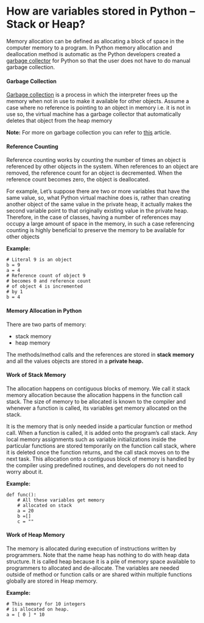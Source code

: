 # How are variables stored in Python – Stack or Heap?

Memory allocation can be defined as allocating a block of space in the computer memory to a program. In Python memory allocation and deallocation method is automatic as the Python developers created a [garbage collector](https://www.geeksforgeeks.org/garbage-collection-python/) for Python so that the user does not have to do manual garbage collection.

#### Garbage Collection

[Garbage collection](https://www.geeksforgeeks.org/garbage-collection-python/) is a process in which the interpreter frees up the memory when not in use to make it available for other objects.
Assume a case where no reference is pointing to an object in memory i.e. it is not in use so, the virtual machine has a garbage collector that automatically deletes that object from the heap memory

**Note:** For more on garbage collection you can refer to [this](https://www.geeksforgeeks.org/garbage-collection-python/) article.

#### Reference Counting

Reference counting works by counting the number of times an object is referenced by other objects in the system. When references to an object are removed, the reference count for an object is decremented. When the reference count becomes zero, the object is deallocated.

For example, Let’s suppose there are two or more variables that have the same value, so, what Python virtual machine does is, rather than creating another object of the same value in the private heap, it actually makes the second variable point to that originally existing value in the private heap. Therefore, in the case of classes, having a number of references may occupy a large amount of space in the memory, in such a case referencing counting is highly beneficial to preserve the memory to be available for other objects





**Example:**

```
# Literal 9 is an object 
b = 9
a = 4
# Reference count of object 9
# becomes 0 and reference count
# of object 4 is incremented 
# by 1
b = 4
```

#### Memory Allocation in Python

There are two parts of memory:

- stack memory
- heap memory

The methods/method calls and the references are stored in **stack memory** and all the values objects are stored in a **private heap.**

#### Work of Stack Memory

The allocation happens on contiguous blocks of memory. We call it stack memory allocation because the allocation happens in the function call stack. The size of memory to be allocated is known to the compiler and whenever a function is called, its variables get memory allocated on the stack.

It is the memory that is only needed inside a particular function or method call. When a function is called, it is added onto the program’s call stack. Any local memory assignments such as variable initializations inside the particular functions are stored temporarily on the function call stack, where it is deleted once the function returns, and the call stack moves on to the next task. This allocation onto a contiguous block of memory is handled by the compiler using predefined routines, and developers do not need to worry about it.

**Example:**

```
def func():
	# All these variables get memory
	# allocated on stack
	a = 20
	b =[]
	c = "" 
```

#### Work of Heap Memory

The memory is allocated during execution of instructions written by programmers. Note that the name heap has nothing to do with heap data structure. It is called heap because it is a pile of memory space available to programmers to allocated and de-allocate. The variables are needed outside of method or function calls or are shared within multiple functions globally are stored in Heap memory.

**Example:**

```
# This memory for 10 integers 
# is allocated on heap.
a = [ 0 ] * 10
```